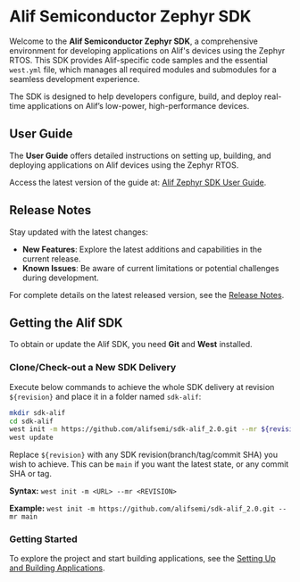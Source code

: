 # Alif Semiconductor Zephyr SDK

Welcome to the **Alif Semiconductor Zephyr SDK**, a comprehensive environment for developing applications on Alif's devices using the Zephyr RTOS. This SDK provides Alif-specific code samples and the essential `west.yml` file, which manages all required modules and submodules for a seamless development experience.

The SDK is designed to help developers configure, build, and deploy real-time applications on Alif’s low-power, high-performance devices.

## User Guide

The **User Guide** offers detailed instructions on setting up, building, and deploying applications on Alif devices using the Zephyr RTOS.

Access the latest version of the guide at: [Alif Zephyr SDK User Guide](https://github.com/alifsemi/sdk-alif_2.0/releases/download/v2.0.0/user_guide.pdf).

## Release Notes

Stay updated with the latest changes:

- **New Features**: Explore the latest additions and capabilities in the current release.
- **Known Issues**: Be aware of current limitations or potential challenges during development.

For complete details on the latest released version, see the [Release Notes](https://github.com/alifsemi/sdk-alif_2.0/releases/download/v2.0.0/release_notes.pdf).

## Getting the Alif SDK

To obtain or update the Alif SDK, you need **Git** and **West** installed.

### Clone/Check-out a New SDK Delivery

Execute below commands to achieve the whole SDK delivery at revision `${revision}` and place it in a folder named `sdk-alif`:

```bash
mkdir sdk-alif
cd sdk-alif
west init -m https://github.com/alifsemi/sdk-alif_2.0.git --mr ${revision}
west update
```
Replace `${revision}` with any SDK revision(branch/tag/commit SHA) you wish to achieve. This can be `main` if you want the latest state, or any commit SHA or tag.

**Syntax:**
```west init -m <URL> --mr <REVISION>```

**Example:**
```west init -m https://github.com/alifsemi/sdk-alif_2.0.git --mr main```

### Getting Started

To explore the project and start building applications, see the [Setting Up and Building Applications](https://github.com/alifsemi/sdk-alif_2.0/blob/main/doc/user_guide/source/building_and_flashing.rst).
